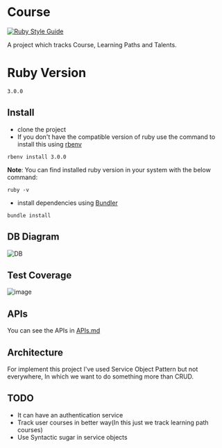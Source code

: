 # Course
[![Ruby Style Guide](https://img.shields.io/badge/code_style-rubocop-brightgreen.svg)](https://github.com/rubocop/rubocop)

A project which tracks Course, Learning Paths and Talents.

# Ruby Version
`3.0.0`

## Install
- clone the project
- If you don't have the compatible version of ruby use the command to install this using [rbenv](https://github.com/rbenv/rbenv)
```shell
rbenv install 3.0.0
```
**Note**: You can find installed ruby version in your system with the below command:
```shell
ruby -v
```
- install dependencies using [Bundler](https://github.com/bundler/bundler) 
```shell 
bundle install
```

## DB Diagram

![DB](https://user-images.githubusercontent.com/27271223/226191721-02545369-4aeb-4dc6-bf56-ed7fc91e3621.png)

## Test Coverage
![image](https://user-images.githubusercontent.com/27271223/226194927-3dc08cbf-a096-4e20-ae43-c8ecbd187516.png)


## APIs
You can see the APIs in [APIs.md](APIs.md)

## Architecture
For implement this project I've used Service Object Pattern but not everywhere, In which we want to do something more than CRUD.


## TODO
- It can have an authentication service
- Track user courses in better way(In this just we track learning path courses)
- Use Syntactic sugar in service objects

